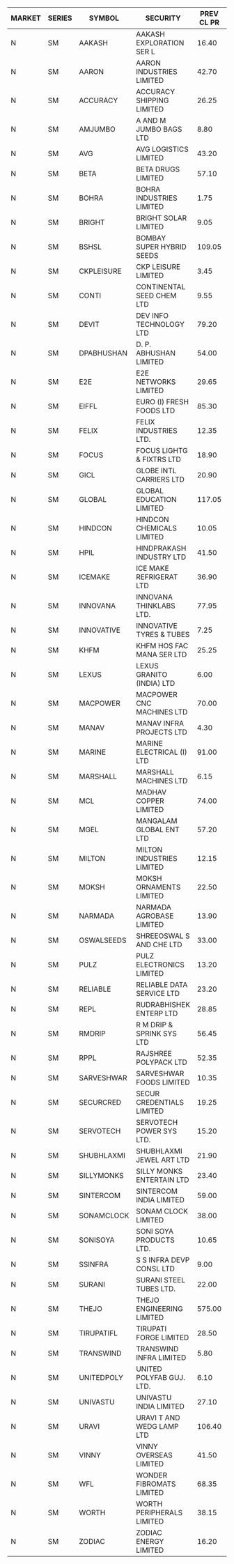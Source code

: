 


| MARKET | SERIES | SYMBOL | SECURITY | PREV CL PR | OPEN PRICE | HIGH PRICE | LOW PRICE | CLOSE PRICE | NET TRDVAL | NET TRDQTY | CORP IND | HI 52 WK | LO 52 WK |
| ----- | ----- | ----- | ----- | ----- | ----- | ----- | ----- | ----- | ----- | ----- | ----- | ----- | ----- |
| N | SM | AAKASH | AAKASH EXPLORATION SER L | 16.40 | 17.20 | 17.20 | 17.20 | 17.20 | 51600.00 | 3000 |  | 87.80 | 13.95 |
| N | SM | AARON | AARON INDUSTRIES LIMITED | 42.70 | 42.80 | 42.80 | 42.80 | 42.80 | 141240.00 | 3300 |  | 53.50 | 40.00 |
| N | SM | ACCURACY | ACCURACY SHIPPING LIMITED | 26.25 | 24.95 | 27.25 | 24.95 | 26.00 | 1410800.00 | 52800 |  | 62.80 | 12.35 |
| N | SM | AMJUMBO | A AND M JUMBO BAGS LTD | 8.80 | 8.55 | 8.85 | 8.40 | 8.60 | 206400.00 | 24000 |  | 46.80 | 5.85 |
| N | SM | AVG | AVG LOGISTICS LIMITED | 43.20 | 45.35 | 45.35 | 45.35 | 45.35 | 54420.00 | 1200 |  | 101.90 | 23.10 |
| N | SM | BETA | BETA DRUGS LIMITED | 57.10 | 57.00 | 57.00 | 57.00 | 57.00 | 45600.00 | 800 |  | 105.50 | 37.00 |
| N | SM | BOHRA | BOHRA INDUSTRIES LIMITED | 1.75 | 1.70 | 1.70 | 1.70 | 1.70 | 6800.00 | 4000 |  | 9.70 | .35 |
| N | SM | BRIGHT | BRIGHT SOLAR LIMITED | 9.05 | 9.50 | 9.50 | 9.50 | 9.50 | 28500.00 | 3000 |  | 19.90 | 4.70 |
| N | SM | BSHSL | BOMBAY SUPER HYBRID SEEDS | 109.05 | 108.10 | 108.10 | 108.10 | 108.10 | 129720.00 | 1200 |  | 134.05 | 85.70 |
| N | SM | CKPLEISURE | CKP LEISURE LIMITED | 3.45 | 3.30 | 3.45 | 3.30 | 3.45 | 66600.00 | 20000 |  | 7.55 | 3.30 |
| N | SM | CONTI | CONTINENTAL SEED CHEM LTD | 9.55 | 9.10 | 9.85 | 9.10 | 9.85 | 278638.80 | 29997 |  | 102.20 | 9.10 |
| N | SM | DEVIT | DEV INFO TECHNOLOGY LTD | 79.20 | 72.00 | 72.00 | 70.00 | 70.00 | 321000.00 | 4500 |  | 101.00 | 57.00 |
| N | SM | DPABHUSHAN | D. P. ABHUSHAN LIMITED | 54.00 | 51.00 | 51.05 | 51.00 | 51.00 | 612200.00 | 12000 |  | 74.25 | 37.50 |
| N | SM | E2E | E2E NETWORKS LIMITED | 29.65 | 31.10 | 31.10 | 29.80 | 31.10 | 304000.00 | 10000 |  | 42.60 | 13.30 |
| N | SM | EIFFL | EURO (I) FRESH FOODS LTD | 85.30 | 85.50 | 85.75 | 85.50 | 85.50 | 273800.00 | 3200 |  | 131.00 | 71.00 |
| N | SM | FELIX | FELIX INDUSTRIES LTD. | 12.35 | 12.95 | 12.95 | 12.95 | 12.95 | 51800.00 | 4000 |  | 17.05 | 10.80 |
| N | SM | FOCUS | FOCUS LIGHTG & FIXTRS LTD | 18.90 | 19.80 | 19.80 | 19.80 | 19.80 | 59400.00 | 3000 |  | 165.85 | 15.50 |
| N | SM | GICL | GLOBE INTL CARRIERS LTD | 20.90 | 20.85 | 20.85 | 20.85 | 20.85 | 250200.00 | 12000 |  | 24.90 | 14.20 |
| N | SM | GLOBAL | GLOBAL EDUCATION LIMITED | 117.05 | 122.90 | 122.90 | 122.90 | 122.90 | 122900.00 | 1000 |  | 131.00 | 41.20 |
| N | SM | HINDCON | HINDCON CHEMICALS LIMITED | 10.05 | 8.25 | 10.85 | 8.25 | 10.85 | 76400.00 | 8000 |  | 21.00 | 8.05 |
| N | SM | HPIL | HINDPRAKASH INDUSTRY LTD | 41.50 | 42.00 | 42.00 | 42.00 | 42.00 | 126000.00 | 3000 |  | 42.00 | 40.20 |
| N | SM | ICEMAKE | ICE MAKE REFRIGERAT LTD | 36.90 | 35.85 | 35.85 | 35.55 | 35.55 | 142800.00 | 4000 |  | 75.00 | 25.65 |
| N | SM | INNOVANA | INNOVANA THINKLABS LTD. | 77.95 | 78.00 | 81.00 | 78.00 | 78.10 | 5154050.00 | 66000 |  | 326.40 | 73.05 |
| N | SM | INNOVATIVE | INNOVATIVE TYRES & TUBES | 7.25 | 6.90 | 6.95 | 6.90 | 6.90 | 145050.00 | 21000 |  | 19.50 | 5.40 |
| N | SM | KHFM | KHFM HOS FAC MANA SER LTD | 25.25 | 25.20 | 25.25 | 25.20 | 25.20 | 151350.00 | 6000 |  | 36.40 | 22.20 |
| N | SM | LEXUS | LEXUS GRANITO (INDIA) LTD | 6.00 | 6.30 | 6.30 | 6.00 | 6.30 | 18600.00 | 3000 |  | 23.60 | 4.55 |
| N | SM | MACPOWER | MACPOWER CNC MACHINES LTD | 70.00 | 69.95 | 70.00 | 69.95 | 70.00 | 139975.00 | 2000 |  | 139.00 | 33.30 |
| N | SM | MANAV | MANAV INFRA PROJECTS LTD | 4.30 | 4.30 | 4.30 | 4.30 | 4.30 | 17200.00 | 4000 |  | 6.00 | 4.25 |
| N | SM | MARINE | MARINE ELECTRICAL (I) LTD | 91.00 | 90.00 | 91.95 | 90.00 | 91.90 | 729900.00 | 8000 |  | 123.00 | 78.00 |
| N | SM | MARSHALL | MARSHALL MACHINES LTD | 6.15 | 5.85 | 6.00 | 5.85 | 5.85 | 299400.00 | 51000 |  | 24.45 | 5.85 |
| N | SM | MCL | MADHAV COPPER LIMITED | 74.00 | 69.80 | 75.50 | 69.80 | 72.25 | 261060.00 | 3600 |  | 277.00 | 52.10 |
| N | SM | MGEL | MANGALAM GLOBAL ENT LTD | 57.20 | 57.25 | 57.25 | 57.25 | 57.25 | 114500.00 | 2000 |  | 58.30 | 51.05 |
| N | SM | MILTON | MILTON INDUSTRIES LIMITED | 12.15 | 11.55 | 12.70 | 11.55 | 12.70 | 106700.00 | 8800 |  | 15.25 | 7.00 |
| N | SM | MOKSH | MOKSH ORNAMENTS LIMITED | 22.50 | 22.50 | 22.50 | 22.50 | 22.50 | 202500.00 | 9000 |  | 34.65 | 18.00 |
| N | SM | NARMADA | NARMADA AGROBASE LIMITED | 13.90 | 14.55 | 14.55 | 14.55 | 14.55 | 104760.00 | 7200 |  | 28.70 | 11.30 |
| N | SM | OSWALSEEDS | SHREEOSWAL S AND CHE LTD | 33.00 | 33.00 | 34.50 | 33.00 | 34.05 | 952600.00 | 28000 |  | 34.60 | 19.95 |
| N | SM | PULZ | PULZ ELECTRONICS LIMITED | 13.20 | 13.85 | 13.85 | 13.85 | 13.85 | 55400.00 | 4000 |  | 46.50 | 9.20 |
| N | SM | RELIABLE | RELIABLE DATA SERVICE LTD | 23.20 | 24.35 | 24.35 | 24.35 | 24.35 | 58440.00 | 2400 |  | 49.00 | 19.95 |
| N | SM | REPL | RUDRABHISHEK ENTERP LTD | 28.85 | 28.85 | 28.85 | 28.85 | 28.85 | 259650.00 | 9000 |  | 42.20 | 20.60 |
| N | SM | RMDRIP | R M DRIP & SPRINK SYS LTD | 56.45 | 56.50 | 56.50 | 56.40 | 56.45 | 1129000.00 | 20000 |  | 56.50 | 13.00 |
| N | SM | RPPL | RAJSHREE POLYPACK LTD | 52.35 | 54.95 | 54.95 | 54.95 | 54.95 | 109900.00 | 2000 |  | 118.00 | 47.75 |
| N | SM | SARVESHWAR | SARVESHWAR FOODS LIMITED | 10.35 | 10.05 | 10.45 | 10.00 | 10.20 | 48800.00 | 4800 |  | 42.50 | 8.45 |
| N | SM | SECURCRED | SECUR CREDENTIALS LIMITED | 19.25 | 18.35 | 18.35 | 18.35 | 18.35 | 11010.00 | 600 |  | 95.00 | 12.15 |
| N | SM | SERVOTECH | SERVOTECH POWER SYS LTD. | 15.20 | 15.90 | 15.90 | 15.90 | 15.90 | 63600.00 | 4000 |  | 17.75 | 6.50 |
| N | SM | SHUBHLAXMI | SHUBHLAXMI JEWEL ART LTD | 21.90 | 20.85 | 21.00 | 20.85 | 21.00 | 62850.00 | 3000 |  | 209.50 | 20.75 |
| N | SM | SILLYMONKS | SILLY MONKS ENTERTAIN LTD | 23.40 | 24.55 | 24.55 | 24.55 | 24.55 | 64812.00 | 2640 |  | 89.95 | 22.00 |
| N | SM | SINTERCOM | SINTERCOM INDIA LIMITED | 59.00 | 60.00 | 60.00 | 58.50 | 58.50 | 3280000.00 | 56000 |  | 81.00 | 35.55 |
| N | SM | SONAMCLOCK | SONAM CLOCK LIMITED | 38.00 | 38.25 | 38.25 | 38.25 | 38.25 | 573750.00 | 15000 |  | 41.40 | 30.80 |
| N | SM | SONISOYA | SONI SOYA PRODUCTS LTD. | 10.65 | 11.15 | 11.15 | 11.15 | 11.15 | 66900.00 | 6000 |  | 25.30 | 4.90 |
| N | SM | SSINFRA | S S INFRA DEVP CONSL LTD | 9.00 | 9.20 | 9.30 | 9.20 | 9.30 | 415500.00 | 45000 |  | 17.20 | 7.65 |
| N | SM | SURANI | SURANI STEEL TUBES LTD. | 22.00 | 23.20 | 23.20 | 23.20 | 23.20 | 46400.00 | 2000 |  | 48.00 | 18.10 |
| N | SM | THEJO | THEJO ENGINEERING LIMITED | 575.00 | 546.25 | 546.25 | 546.25 | 546.25 | 109250.00 | 200 |  | 607.70 | 350.55 |
| N | SM | TIRUPATIFL | TIRUPATI FORGE LIMITED | 28.50 | 28.65 | 28.65 | 28.65 | 28.65 | 91680.00 | 3200 |  | 50.10 | 25.55 |
| N | SM | TRANSWIND | TRANSWIND INFRA LIMITED | 5.80 | 6.05 | 6.05 | 6.05 | 6.05 | 24200.00 | 4000 |  | 9.05 | 2.85 |
| N | SM | UNITEDPOLY | UNITED POLYFAB GUJ. LTD. | 6.10 | 5.95 | 6.40 | 5.95 | 6.40 | 549000.00 | 90000 |  | 16.80 | 5.95 |
| N | SM | UNIVASTU | UNIVASTU INDIA LIMITED | 27.10 | 25.55 | 25.55 | 25.55 | 25.55 | 76650.00 | 3000 |  | 85.00 | 25.55 |
| N | SM | URAVI | URAVI T AND WEDG LAMP LTD | 106.40 | 106.05 | 106.05 | 96.50 | 101.25 | 243060.00 | 2400 |  | 113.00 | 95.00 |
| N | SM | VINNY | VINNY OVERSEAS LIMITED | 41.50 | 41.25 | 41.25 | 41.25 | 41.25 | 495000.00 | 12000 |  | 43.00 | 32.90 |
| N | SM | WFL | WONDER FIBROMATS LIMITED | 68.35 | 64.95 | 64.95 | 64.95 | 64.95 | 103920.00 | 1600 |  | 100.00 | 64.95 |
| N | SM | WORTH | WORTH PERIPHERALS LIMITED | 38.15 | 41.15 | 41.20 | 41.15 | 41.20 | 123525.00 | 3000 |  | 63.00 | 29.75 |
| N | SM | ZODIAC | ZODIAC ENERGY LIMITED | 16.20 | 17.00 | 17.00 | 17.00 | 17.00 | 34000.00 | 2000 |  | 30.75 | 11.25 |



